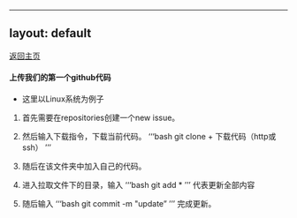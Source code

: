 
---
layout: default
---

[返回主页](../../.)

#### 上传我们的第一个github代码

*   这里以Linux系统为例子


1.  首先需要在repositories创建一个new issue。
2.  然后输入下载指令，下载当前代码。
‘‘‘bash
  git clone + 下载代码（http或ssh）
’’’

3.  随后在该文件夹中加入自己的代码。
4.  进入拉取文件下的目录，输入
‘‘‘bash
  git add *
’’’
  代表更新全部内容

5.  随后输入
‘‘‘bash
  git commit -m "update”
’’’
  完成更新。



